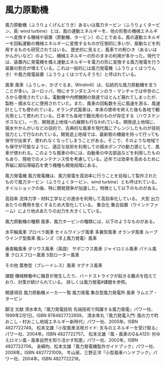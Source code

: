 # 風力原動機

風力原動機（ふうりょくげんどうき）あるいは風力タービン（ふうりょくタービン、英: wind turbine）とは、風の運動エネルギーを、他の形態の機械エネルギーへ変換する機械や装置（原動機、タービン）のことである。風の運動エネルギーを回転運動の機械エネルギーに変換するものが圧倒的に多いが、振動などを利用するものも研究されてはいる。
歴史的に見ると、風車での粉ひき（あるいはかんがいなど）のように、機械エネルギーの形のままの利用が多かった。現代では、装置内に発電機を備え運動エネルギーを電力の形に変換する風力発電を行う装置の割合が増えている。これは一般的には風力発電機（ふうりょくはつでんき）や風力発電装置（ふうりょくはつでんそうち）と呼ばれている。

風車
風車（ふうしゃ、かざぐるま、Windmill）は、伝統的な風力原動機を言うことが多い。ヨーロッパ、特にオランダとスペインのラ・マンチャでは中世のころから使用されている。電動機や内燃機関の発達でほとんど廃れてしまったが、製粉・揚水などに使用されていた。また、風車の回転数を元に風速を測る、風速計としても使われている。オランダ式風車は、本来の使命を終えた後も各地で観光用として使われている。日本でも各地で観光用のものが存在する（ハウステンボスなど）。一方、開発途上地域への展開も行なわれている。開発途上地域に、揚水やかんがいなどの目的で、古典的な風車を現代風にアレンジしたものが技術協力として行なわれている。開発途上地域では、最新鋭の機器を持って行っても保守が出来ず、使われなくなってしまうことがある。そこで、そのような地域でも保守が可能なように、適正な技術を利用しての揚水ポンプの動力源として、風車が使われる。このような風車の中には、自動車の中古部品などを利用したものもあり、現地でのメンテナンス性を考慮している。近年では効率を高めるために界磁に超伝導磁石を使う機種も開発段階にある。

風力発電機
風力発電機は、風力発電を高効率に行うことを目指して製作されたもので風力タービン（ふうりょくタービン、wind turbine）とも呼ばれている。オイルショックの後、特に開発競争が加速した。特徴として以下のものがある。

高効率
流体力学・材料工学などの進歩を利用して高効率化している。
大型
出力あたりの費用を低くするため大型化している。
集合化
集合設置（ウインドファーム）により地点あたりの出力を大きくしている。

風力原動機の種類
風車、風力タービンの種類には、以下のようなものがある。

水平軸風車
プロペラ風車
セイルウイング風車
多翼型風車
オランダ風車
ループウイング型風車
風レンズ（洋上風力発電）風車

垂直軸風車
ダリウス風車（英語）
サボニウス風車
ジャイロミル風車
パドル風車
クロスフロー風車
S型ローター風車

その他
葉巻型（ブレードレス）風車
マグナス風車

課題
機械稼働中に騒音が発生したり、バードストライクが起きる難点を抱えており、対策が続けられている。
詳しくは風力発電#課題を参照。

関連項目
風力原動機メーカー一覧
風力発電
集合型風力発電所
風車
ラムエア・タービン

脚注
文献
清水幸丸『風力発電技術 先端技術で飛躍する風力発電』パワー社、1999年2月1日。ISBN 9784827722659。 
清水幸丸『風力発電入門: 風の力で町おこし・村おこし地域エネルギー新時代』パワー社、2005年。ISBN 4827722749。 
松本文雄『小型風車活用ガイド: 天与のエネルギーを受け取る』パワー社、2004年。ISBN 4827722757。 
松本文雄『風・風車のQ＆A120: 何ゆえロマン風・風車自然を知り活かす知恵』パワー社、2002年。ISBN 4827722706。 
金綱均、松本文雄『風力発電機製作ガイドブック』パワー社、2008年。ISBN 4827721009。 
牛山泉、三野正洋『小型風車ハンドブック』パワー社、2004年。ISBN 4827722218。